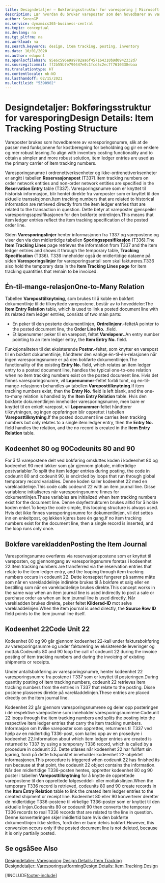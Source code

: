 ```yaml
---
title: Designdetaljer – Bokføringsstruktur for varesporing | Microsoft-dokumentasjon
description: Lær hvordan du bruker vareposter som den hovedbærer av varesporingsnumre.
author: SorenGP
ms.service: dynamics365-business-central
ms.topic: conceptual
ms.devlang: na
ms.tgt_pltfrm: na
ms.workload: na
ms.search.keywords: design, item tracking, posting, inventory
ms.date: 10/01/2020
ms.author: edupont
ms.openlocfilehash: 95e6c596e9a9782aa6f457164310b9d0942332d7
ms.sourcegitcommit: ff2b55b7e790447e0c1fcd5c2ec7f7610338ebaa
ms.translationtype: HT
ms.contentlocale: nb-NO
ms.lasthandoff: 02/15/2021
ms.locfileid: "5390902"
---
```

# <a name="design-details-item-tracking-posting-structure"></a><span data-ttu-id="db172-103">Designdetaljer: Bokføringsstruktur for varesporing</span><span class="sxs-lookup"><span data-stu-id="db172-103">Design Details: Item Tracking Posting Structure</span></span>
<span data-ttu-id="db172-104">Vareposter brukes som hovedbærere av varesporingsnumre, slik at de passer med funksjonene for kostberegning for beholdning og gir en enklere og mer robust løsning.</span><span class="sxs-lookup"><span data-stu-id="db172-104">To align with inventory costing functionality and to obtain a simpler and more robust solution, item ledger entries are used as the primary carrier of item tracking numbers.</span></span>  
  
<span data-ttu-id="db172-105">Varesporingsnumre i ordrenettverksenheter og ikke-ordrenettverksenheter er angitt i tabellen **Reservasjonspost** (T337).</span><span class="sxs-lookup"><span data-stu-id="db172-105">Item tracking numbers on order network entities and non-order network entities are specified in the **Reservation Entry** table (T337).</span></span> <span data-ttu-id="db172-106">Varesporingsnumre som er knyttet til historisk informasjon, blir hentet direkte fra vareposter som er knyttet til den aktuelle transaksjonen.</span><span class="sxs-lookup"><span data-stu-id="db172-106">Item tracking numbers that are related to historical information are retrieved directly from the item ledger entries that are related to the transaction in question.</span></span> <span data-ttu-id="db172-107">Dette betyr at vareposter gjenspeiler varesporingsspesifikasjonen for den bokførte ordrelinjen.</span><span class="sxs-lookup"><span data-stu-id="db172-107">This means that item ledger entries reflect the item tracking specification of the posted order line.</span></span>  
  
<span data-ttu-id="db172-108">Siden **Varesporingslinjer** henter informasjonen fra T337 og varepostene og viser den via den midlertidige tabellen **Sporingsspesifikasjon** (T336).</span><span class="sxs-lookup"><span data-stu-id="db172-108">The **Item Tracking Lines** page retrieves the information from T337 and the item ledger entries and shows it through the temporary table, **Tracking Specification** (T336).</span></span> <span data-ttu-id="db172-109">T336 inneholder også de midlertidige dataene på siden **Varesporingslinjer** for varesporingsantall som skal faktureres.</span><span class="sxs-lookup"><span data-stu-id="db172-109">T336 also hold the temporary data in the **Item Tracking Lines page** for item tracking quantities that remain to be invoiced.</span></span>  
  
## <a name="one-to-many-relation"></a><span data-ttu-id="db172-110">Én-til-mange-relasjon</span><span class="sxs-lookup"><span data-stu-id="db172-110">One-to-Many Relation</span></span>  
<span data-ttu-id="db172-111">Tabellen **Vareposttilknytning**, som brukes til å koble en bokført dokumentlinje til de tilknyttede varepostene, består av to hoveddeler:</span><span class="sxs-lookup"><span data-stu-id="db172-111">The **Item Entry Relation** table, which is used to link a posted document line with its related item ledger entries, consists of two main parts:</span></span>  
  
* <span data-ttu-id="db172-112">En peker til den posterte dokumentlinjen, **Ordrelinjenr.**-feltet</span><span class="sxs-lookup"><span data-stu-id="db172-112">A pointer to the posted document line, the **Order Line No.**</span></span> <span data-ttu-id="db172-113">.</span><span class="sxs-lookup"><span data-stu-id="db172-113">field.</span></span>  
* <span data-ttu-id="db172-114">Et løpenummer peker til en varepost, feltet **Vareløpenr.**.</span><span class="sxs-lookup"><span data-stu-id="db172-114">An entry number pointing to an item ledger entry, the **Item Entry No.** field.</span></span>  
  
<span data-ttu-id="db172-115">Funksjonaliteten til det eksisterende **Postnr.**-feltet, som knytter en varepost til en bokført dokumentlinje, håndterer den vanlige én-til-én-relasjonen når ingen varesporingsnumre er på den bokførte dokumentlinjen.</span><span class="sxs-lookup"><span data-stu-id="db172-115">The functionality of the existing **Entry No.** field, which relates an item ledger entry to a posted document line, handles the typical one-to-one relation when no item tracking numbers exist on the posted document line.</span></span> <span data-ttu-id="db172-116">Hvis det finnes varesporingsnumre, vil **Løpenummer**-feltet forbli tomt, og en-til-mange-relasjonen behandles av tabellen **Vareposttilknytning**.</span><span class="sxs-lookup"><span data-stu-id="db172-116">If item tracking numbers exist, then the **Entry No.** field is left blank, and the one-to-many relation is handled by the **Item Entry Relation** table.</span></span> <span data-ttu-id="db172-117">Hvis den bokførte dokumentlinjen inneholder varesporingsnumre, men bare er knyttet til en enkelt varepost, vil **Løpenummer**-feltet håndterer tilknytningen, og ingen oppføringen blir opprettet i tabellen **Vareposttilknytning**.</span><span class="sxs-lookup"><span data-stu-id="db172-117">If the posted document line carries item tracking numbers but only relates to a single item ledger entry, then the **Entry No.** field handles the relation, and the no record is created in the **Item Entry Relation** table.</span></span>  
  
## <a name="codeunits-80-and-90"></a><span data-ttu-id="db172-118">Kodeenhet 80 og 90</span><span class="sxs-lookup"><span data-stu-id="db172-118">Codeunits 80 and 90</span></span>  
<span data-ttu-id="db172-119">For å få varepostene delt ved bokføring omsluttes koden i kodeenhet 80 og kodeenhet 90 med løkker som går gjennom globale, midlertidige postvariabler.</span><span class="sxs-lookup"><span data-stu-id="db172-119">To split the item ledger entries during posting, the code in codeunit 80 and codeunit 90, is encircled by loops that run through global temporary record variables.</span></span> <span data-ttu-id="db172-120">Denne koden kaller kodeenhet 22 med en varekladdelinje.</span><span class="sxs-lookup"><span data-stu-id="db172-120">This code calls codeunit 22 with an item journal line.</span></span> <span data-ttu-id="db172-121">Disse variablene initialiseres når varesporingsnumre finnes for dokumentlinjen.</span><span class="sxs-lookup"><span data-stu-id="db172-121">These variables are initialized when item tracking numbers exist for the document line.</span></span> <span data-ttu-id="db172-122">Denne sløyfestrukturen brukes alltid for å holde koden enkel.</span><span class="sxs-lookup"><span data-stu-id="db172-122">To keep the code simple, this looping structure is always used.</span></span> <span data-ttu-id="db172-123">Hvis det ikke finnes varesporingsnumre for dokumentlinjen, vil det settes inn en enkeltpost, og løkken kjøres bare én gang.</span><span class="sxs-lookup"><span data-stu-id="db172-123">If no item tracking numbers exist for the document line, then a single record is inserted, and the loop runs only once.</span></span>  
  
## <a name="posting-the-item-journal"></a><span data-ttu-id="db172-124">Bokføre varekladden</span><span class="sxs-lookup"><span data-stu-id="db172-124">Posting the Item Journal</span></span>  
<span data-ttu-id="db172-125">Varesporingsnumre overføres via reservasjonspostene som er knyttet til vareposten, og gjennomgang av varesporingsnumre foretas i kodeenhet 22.</span><span class="sxs-lookup"><span data-stu-id="db172-125">Item tracking numbers are transferred via the reservation entries that relate to the item ledger entry, and the looping through item tracking numbers occurs in codeunit 22.</span></span> <span data-ttu-id="db172-126">Dette konseptet fungerer på samme måte som når en varekladdelinje indirekte brukes til å bokføre et salg eller en bestilling som når en varekladdelinje brukes direkte.</span><span class="sxs-lookup"><span data-stu-id="db172-126">This concept works in the same way when an item journal line is used indirectly to post a sale or purchase order as when an item journal line is used directly.</span></span> <span data-ttu-id="db172-127">Når varekladden brukes direkte, peker feltet **Kilderad-ID** mot selve varekladdelinjen.</span><span class="sxs-lookup"><span data-stu-id="db172-127">When the item journal is used directly, the **Source Row ID** field points to the item journal line itself.</span></span>  
  
## <a name="code-unit-22"></a><span data-ttu-id="db172-128">Kodeenhet 22</span><span class="sxs-lookup"><span data-stu-id="db172-128">Code Unit 22</span></span>  
<span data-ttu-id="db172-129">Kodeenhet 80 og 90 går gjennom kodeenhet 22-kall under fakturabokføring av varesporingsnumre og under fakturering av eksisterende leveringer og mottak.</span><span class="sxs-lookup"><span data-stu-id="db172-129">Codeunits 80 and 90 loop the call of codeunit 22 during the invoice posting of item tracking numbers and during the invoicing of existing shipments or receipts.</span></span>  
  
<span data-ttu-id="db172-130">Under antallsbokføring av varesporingsnumre, henter kodeenhet 22 varesporingsnumre fra postene i T337 som er knyttet til posteringen.</span><span class="sxs-lookup"><span data-stu-id="db172-130">During quantity posting of item tracking numbers, codeunit 22 retrieves item tracking numbers from the entries in T337 that relate to the posting.</span></span> <span data-ttu-id="db172-131">Disse postene plasseres direkte på varekladdelinjen.</span><span class="sxs-lookup"><span data-stu-id="db172-131">These entries are placed directly on the item journal line.</span></span>  
  
<span data-ttu-id="db172-132">Kodeenhet 22 går gjennom varesporingsnumrene og deler opp posteringen i de respektive varepostene som inneholder varesporingsnumrene.</span><span class="sxs-lookup"><span data-stu-id="db172-132">Codeunit 22 loops through the item tracking numbers and splits the posting into the respective item ledger entries that carry the item tracking numbers.</span></span> <span data-ttu-id="db172-133">Informasjon om hvilke vareposter som opprettes, returneres til T337 ved hjelp av en midlertidig T336-post, som kalles opp av en prosedyre i kodeenhet 22.</span><span class="sxs-lookup"><span data-stu-id="db172-133">Information about which item ledger entries are created is returned to T337 by using a temporary T336 record, which is called by a procedure in codeunit 22.</span></span> <span data-ttu-id="db172-134">Dette utløses når kodeenhet 22 har fullført sin kjøring, fordi på dette tidspunktet inneholder kodeenhet 22-objektet informasjonen.</span><span class="sxs-lookup"><span data-stu-id="db172-134">This procedure is triggered when codeunit 22 has finished its run because at that point, the codeunit 22 object contains the information.</span></span> <span data-ttu-id="db172-135">Når den midlertidige T336-posten hentes, oppretter kodeenhet 80 og 90 poster i tabellen **Vareposttilknytning** for å knytte de opprettede varepostene til den opprettede følgeseddel- eller mottakslinjen.</span><span class="sxs-lookup"><span data-stu-id="db172-135">When the temporary T336 record is retrieved, codeunits 80 and 90 create records in the **Item Entry Relation** table to link the created item ledger entries to the created shipment or receipt line.</span></span> <span data-ttu-id="db172-136">Kodeenhet 80 eller 90 konverterer deretter de midlertidige T336-postene til virkelige T336-poster som er knyttet til den aktuelle linjen.</span><span class="sxs-lookup"><span data-stu-id="db172-136">Codeunits 80 or codeunit 90 then converts the temporary T336 records to real T336 records that are related to the line in question.</span></span> <span data-ttu-id="db172-137">Denne konverteringen skjer imidlertid bare hvis den bokførte dokumentlinjen ikke slettes, fordi den er bare delvis bokført.</span><span class="sxs-lookup"><span data-stu-id="db172-137">However, this conversion occurs only if the posted document line is not deleted, because it is only partially posted.</span></span>  
  
## <a name="see-also"></a><span data-ttu-id="db172-138">Se også</span><span class="sxs-lookup"><span data-stu-id="db172-138">See Also</span></span>  
<span data-ttu-id="db172-139">[Designdetaljer: Varesporing](design-details-item-tracking.md) </span><span class="sxs-lookup"><span data-stu-id="db172-139">[Design Details: Item Tracking](design-details-item-tracking.md) </span></span>  
[<span data-ttu-id="db172-140">Designdetaljer: Varesporingsutforming</span><span class="sxs-lookup"><span data-stu-id="db172-140">Design Details: Item Tracking Design</span></span>](design-details-item-tracking-design.md)

[!INCLUDE[footer-include](includes/footer-banner.md)]